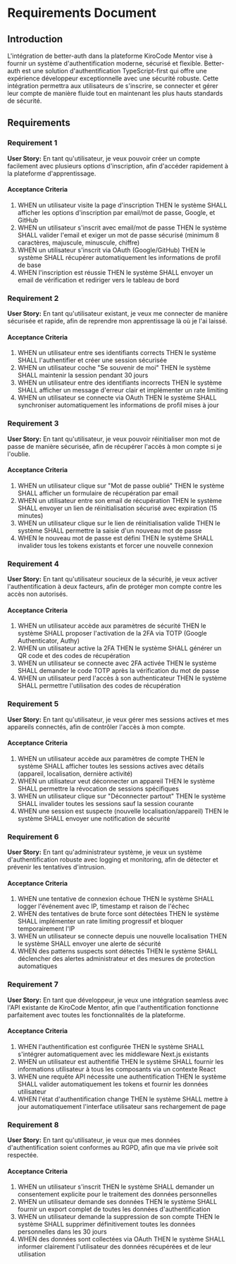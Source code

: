 # Requirements Document

## Introduction

L'intégration de better-auth dans la plateforme KiroCode Mentor vise à fournir un système d'authentification moderne, sécurisé et flexible. Better-auth est une solution d'authentification TypeScript-first qui offre une expérience développeur exceptionnelle avec une sécurité robuste. Cette intégration permettra aux utilisateurs de s'inscrire, se connecter et gérer leur compte de manière fluide tout en maintenant les plus hauts standards de sécurité.

## Requirements

### Requirement 1

**User Story:** En tant qu'utilisateur, je veux pouvoir créer un compte facilement avec plusieurs options d'inscription, afin d'accéder rapidement à la plateforme d'apprentissage.

#### Acceptance Criteria

1. WHEN un utilisateur visite la page d'inscription THEN le système SHALL afficher les options d'inscription par email/mot de passe, Google, et GitHub
2. WHEN un utilisateur s'inscrit avec email/mot de passe THEN le système SHALL valider l'email et exiger un mot de passe sécurisé (minimum 8 caractères, majuscule, minuscule, chiffre)
3. WHEN un utilisateur s'inscrit via OAuth (Google/GitHub) THEN le système SHALL récupérer automatiquement les informations de profil de base
4. WHEN l'inscription est réussie THEN le système SHALL envoyer un email de vérification et rediriger vers le tableau de bord

### Requirement 2

**User Story:** En tant qu'utilisateur existant, je veux me connecter de manière sécurisée et rapide, afin de reprendre mon apprentissage là où je l'ai laissé.

#### Acceptance Criteria

1. WHEN un utilisateur entre ses identifiants corrects THEN le système SHALL l'authentifier et créer une session sécurisée
2. WHEN un utilisateur coche "Se souvenir de moi" THEN le système SHALL maintenir la session pendant 30 jours
3. WHEN un utilisateur entre des identifiants incorrects THEN le système SHALL afficher un message d'erreur clair et implémenter un rate limiting
4. WHEN un utilisateur se connecte via OAuth THEN le système SHALL synchroniser automatiquement les informations de profil mises à jour

### Requirement 3

**User Story:** En tant qu'utilisateur, je veux pouvoir réinitialiser mon mot de passe de manière sécurisée, afin de récupérer l'accès à mon compte si je l'oublie.

#### Acceptance Criteria

1. WHEN un utilisateur clique sur "Mot de passe oublié" THEN le système SHALL afficher un formulaire de récupération par email
2. WHEN un utilisateur entre son email de récupération THEN le système SHALL envoyer un lien de réinitialisation sécurisé avec expiration (15 minutes)
3. WHEN un utilisateur clique sur le lien de réinitialisation valide THEN le système SHALL permettre la saisie d'un nouveau mot de passe
4. WHEN le nouveau mot de passe est défini THEN le système SHALL invalider tous les tokens existants et forcer une nouvelle connexion

### Requirement 4

**User Story:** En tant qu'utilisateur soucieux de la sécurité, je veux activer l'authentification à deux facteurs, afin de protéger mon compte contre les accès non autorisés.

#### Acceptance Criteria

1. WHEN un utilisateur accède aux paramètres de sécurité THEN le système SHALL proposer l'activation de la 2FA via TOTP (Google Authenticator, Authy)
2. WHEN un utilisateur active la 2FA THEN le système SHALL générer un QR code et des codes de récupération
3. WHEN un utilisateur se connecte avec 2FA activée THEN le système SHALL demander le code TOTP après la vérification du mot de passe
4. WHEN un utilisateur perd l'accès à son authenticateur THEN le système SHALL permettre l'utilisation des codes de récupération

### Requirement 5

**User Story:** En tant qu'utilisateur, je veux gérer mes sessions actives et mes appareils connectés, afin de contrôler l'accès à mon compte.

#### Acceptance Criteria

1. WHEN un utilisateur accède aux paramètres de compte THEN le système SHALL afficher toutes les sessions actives avec détails (appareil, localisation, dernière activité)
2. WHEN un utilisateur veut déconnecter un appareil THEN le système SHALL permettre la révocation de sessions spécifiques
3. WHEN un utilisateur clique sur "Déconnecter partout" THEN le système SHALL invalider toutes les sessions sauf la session courante
4. WHEN une session est suspecte (nouvelle localisation/appareil) THEN le système SHALL envoyer une notification de sécurité

### Requirement 6

**User Story:** En tant qu'administrateur système, je veux un système d'authentification robuste avec logging et monitoring, afin de détecter et prévenir les tentatives d'intrusion.

#### Acceptance Criteria

1. WHEN une tentative de connexion échoue THEN le système SHALL logger l'événement avec IP, timestamp et raison de l'échec
2. WHEN des tentatives de brute force sont détectées THEN le système SHALL implémenter un rate limiting progressif et bloquer temporairement l'IP
3. WHEN un utilisateur se connecte depuis une nouvelle localisation THEN le système SHALL envoyer une alerte de sécurité
4. WHEN des patterns suspects sont détectés THEN le système SHALL déclencher des alertes administrateur et des mesures de protection automatiques

### Requirement 7

**User Story:** En tant que développeur, je veux une intégration seamless avec l'API existante de KiroCode Mentor, afin que l'authentification fonctionne parfaitement avec toutes les fonctionnalités de la plateforme.

#### Acceptance Criteria

1. WHEN l'authentification est configurée THEN le système SHALL s'intégrer automatiquement avec les middleware Next.js existants
2. WHEN un utilisateur est authentifié THEN le système SHALL fournir les informations utilisateur à tous les composants via un contexte React
3. WHEN une requête API nécessite une authentification THEN le système SHALL valider automatiquement les tokens et fournir les données utilisateur
4. WHEN l'état d'authentification change THEN le système SHALL mettre à jour automatiquement l'interface utilisateur sans rechargement de page

### Requirement 8

**User Story:** En tant qu'utilisateur, je veux que mes données d'authentification soient conformes au RGPD, afin que ma vie privée soit respectée.

#### Acceptance Criteria

1. WHEN un utilisateur s'inscrit THEN le système SHALL demander un consentement explicite pour le traitement des données personnelles
2. WHEN un utilisateur demande ses données THEN le système SHALL fournir un export complet de toutes les données d'authentification
3. WHEN un utilisateur demande la suppression de son compte THEN le système SHALL supprimer définitivement toutes les données personnelles dans les 30 jours
4. WHEN des données sont collectées via OAuth THEN le système SHALL informer clairement l'utilisateur des données récupérées et de leur utilisation